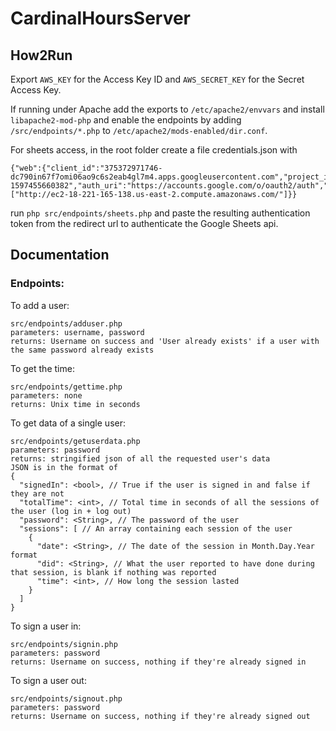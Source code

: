 # CardinalHoursServer

## How2Run

Export `AWS_KEY` for the Access Key ID and `AWS_SECRET_KEY` for the Secret Access Key.

If running under Apache add the exports to `/etc/apache2/envvars` and install `libapache2-mod-php` and enable the endpoints by adding `/src/endpoints/*.php` to `/etc/apache2/mods-enabled/dir.conf`.

For sheets access, in the root folder create a file credentials.json with

```
{"web":{"client_id":"375372971746-dc790in67f7omi06ao9c6s2eab4gl7m4.apps.googleusercontent.com","project_id":"cardinalhours-1597455660382","auth_uri":"https://accounts.google.com/o/oauth2/auth","token_uri":"https://oauth2.googleapis.com/token","auth_provider_x509_cert_url":"https://www.googleapis.com/oauth2/v1/certs","client_secret":"hAnIzyuOwj2GheEuNjMgNs6x","redirect_uris":["http://ec2-18-221-165-138.us-east-2.compute.amazonaws.com/"]}}
```

run `php src/endpoints/sheets.php` and paste the resulting authentication token from the redirect url to authenticate the Google Sheets api.

## Documentation


### Endpoints:

To add a user:
```
src/endpoints/adduser.php
parameters: username, password
returns: Username on success and 'User already exists' if a user with the same password already exists
```

To get the time:
```
src/endpoints/gettime.php
parameters: none
returns: Unix time in seconds
```

To get data of a single user:
```
src/endpoints/getuserdata.php
parameters: password
returns: stringified json of all the requested user's data
JSON is in the format of
{
  "signedIn": <bool>, // True if the user is signed in and false if they are not
  "totalTime": <int>, // Total time in seconds of all the sessions of the user (log in + log out)
  "password": <String>, // The password of the user
  "sessions": [ // An array containing each session of the user
    {
      "date": <String>, // The date of the session in Month.Day.Year format
      "did": <String>, // What the user reported to have done during that session, is blank if nothing was reported
      "time": <int>, // How long the session lasted
    }
  ]
}
```

To sign a user in:
```
src/endpoints/signin.php
parameters: password
returns: Username on success, nothing if they're already signed in
```

To sign a user out:
```
src/endpoints/signout.php
parameters: password
returns: Username on success, nothing if they're already signed out
```
